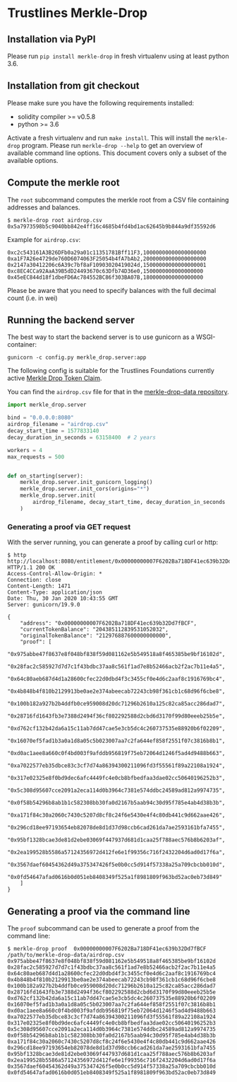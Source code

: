 # Trustlines Merkle-Drop

## Installation via PyPI

Please run `pip install merkle-drop` in fresh virtualenv using at
least python 3.6.

## Installation from git checkout

Please make sure you have the following requirements installed:

- solidity compiler >= v0.5.8
- python >= 3.6

Activate a fresh virtualenv and run `make install`. This will install
the `merkle-drop` program. Please run `merkle-drop --help` to get an
overview of available command line options. This document covers only
a subset of the available options.


## Compute the merkle root

The `root` subcommand computes the merkle root from a CSV file
containing addresses and balances.

```shell
$ merkle-drop root airdrop.csv
0x5a7973598b5c9040bb842e4ff16c4685b4fd4bd1ac62645b9b844a9df35592d6
```

Example for `airdrop.csv`:
```CSV
0xc2c543161A3B26DFb0a29a01c11351781Bff11F3,10000000000000000000
0xa1F7A26e4729de760D6074063F25054b4fA7bAb2,20000000000000000000
0x2147a30412206c6A39c7bf8aF10903020419024d,15000000000000000001
0xc8EC4CCa92AaA39B5dD24493670c63Dfb74D36e0,1500000000000000000
0x45eEC844d18f1dbeFD6Ac784552BC86f303BA07B,1800000000000000000
```

Please be aware that you need to specify balances with the full
decimal count (i.e. in wei)


## Running the backend server

The best way to start the backend server is to use gunicorn as a WSGI-container:

```shell
gunicorn -c config.py merkle_drop.server:app
```

The following config is suitable for the Trustlines Foundations
currently active [Merkle Drop Token
Claim](https://trustlines.foundation/merkle-drop.html).

You can find the `airdrop.csv` file for that in the [merkle-drop-data
repository](https://github.com/trustlines-protocol/merkle-drop-data).

```python
import merkle_drop.server

bind = "0.0.0.0:8080"
airdrop_filename = "airdrop.csv"
decay_start_time = 1577833140
decay_duration_in_seconds = 63158400  # 2 years

workers = 4
max_requests = 500


def on_starting(server):
    merkle_drop.server.init_gunicorn_logging()
    merkle_drop.server.init_cors(origins="*")
    merkle_drop.server.init(
        airdrop_filename, decay_start_time, decay_duration_in_seconds
    )
```

### Generating a proof via GET request

With the server running, you can generate a proof by calling curl or http:
```
$ http http://localhost:8080/entitlement/0x00000000007F6202Ba718DF41ec639b32Dd7fBCF
HTTP/1.1 200 OK
Access-Control-Allow-Origin: *
Connection: close
Content-Length: 1471
Content-Type: application/json
Date: Thu, 30 Jan 2020 10:43:55 GMT
Server: gunicorn/19.9.0

{
    "address": "0x00000000007F6202Ba718DF41ec639b32Dd7fBCF",
    "currentTokenBalance": "204385112839531052032",
    "originalTokenBalance": "212976887600000000000",
    "proof": [
        "0x975abbe47f8637e8f048bf838f59d081162e5b549518a8f465385be9bf16102d",
        "0x28fac2c585927d7d7c1f43bdbc37aa8c561f1ad7e8b52466acb2f2ac7b11e4a5",
        "0x64c80aeb687d4d1a28600cfec22d0dbd4f3c3455cf0e4d6c2aaf8c1916769bc4",
        "0x4b848b4f810b2129913be0ae2e374abeecab72243cb98f361cb1c68d96f6cbe8",
        "0x100b182a927b2b4ddfb0ce959008d20dc71296b2610a125c82ca85acc286dad7",
        "0x28716fd1643fb3e7388d2494f36cf802292588d2cbd6d3170f99d80eeeb25b5e",
        "0xd762cf132b42da6a15c11ab7dd47cae5e3cb5dc4c260737535e88920b6f02209",
        "0x16070ef5fad1b3a0a1d8a05c5b023007aa7c2fa644ef858f2551f07c3816b8b1",
        "0xd0ac1aee8a660c0f4bd003f9afddb956819f75eb72064d1246f5ad4d9488b663",
        "0xa7022577eb35dbce83c3cf7d74a86394300211096fd3f55561f89a22108a1924",
        "0x317e02325e8f0bd9dec6afc4449fc4e0cb8bfbedfaa3dae02cc50640196252b3",
        "0x5c308d95607cce2091a2eca114d0b3964c7381e574ddbc24589ad812a9974735",
        "0x0f58b54296b8ab1b1c582308bb30fa0d2167b5aab94c30d95f785e4ab4d38b3b",
        "0xa171f84c30a2060c7430c5207d8cf8c24f6e5430e4f4c80db441c9d662aae426",
        "0x296cd18ee97193654eb82078de8d1d37d98ccb6cad261da7ae2593161bfa7455",
        "0x95bf1328bcae3de81d2ebe03069f447937d681d1caa25f788aec576b8b6203af",
        "0x2ea199528b5586a57124356972d412fe6e1f99356c716f2432204d6ad0d17f6a",
        "0x3567daef60454362d49a375347426f5e0b0cc5d914f57338a25a709cbcbb010d",
        "0x0fd54647afad0616b0d051eb8408349f525a1f8981809f963bd52ac0eb73d849"
    ]
}
```

## Generating a proof via the command line

The `proof` subcommand can be used to generate a proof from the command line:

```
$ merkle-drop proof  0x00000000007F6202Ba718DF41ec639b32Dd7fBCF /path/to/merkle-drop-data/airdrop.csv
0x975abbe47f8637e8f048bf838f59d081162e5b549518a8f465385be9bf16102d 0x28fac2c585927d7d7c1f43bdbc37aa8c561f1ad7e8b52466acb2f2ac7b11e4a5 0x64c80aeb687d4d1a28600cfec22d0dbd4f3c3455cf0e4d6c2aaf8c1916769bc4 0x4b848b4f810b2129913be0ae2e374abeecab72243cb98f361cb1c68d96f6cbe8 0x100b182a927b2b4ddfb0ce959008d20dc71296b2610a125c82ca85acc286dad7 0x28716fd1643fb3e7388d2494f36cf802292588d2cbd6d3170f99d80eeeb25b5e 0xd762cf132b42da6a15c11ab7dd47cae5e3cb5dc4c260737535e88920b6f02209 0x16070ef5fad1b3a0a1d8a05c5b023007aa7c2fa644ef858f2551f07c3816b8b1 0xd0ac1aee8a660c0f4bd003f9afddb956819f75eb72064d1246f5ad4d9488b663 0xa7022577eb35dbce83c3cf7d74a86394300211096fd3f55561f89a22108a1924 0x317e02325e8f0bd9dec6afc4449fc4e0cb8bfbedfaa3dae02cc50640196252b3 0x5c308d95607cce2091a2eca114d0b3964c7381e574ddbc24589ad812a9974735 0x0f58b54296b8ab1b1c582308bb30fa0d2167b5aab94c30d95f785e4ab4d38b3b 0xa171f84c30a2060c7430c5207d8cf8c24f6e5430e4f4c80db441c9d662aae426 0x296cd18ee97193654eb82078de8d1d37d98ccb6cad261da7ae2593161bfa7455 0x95bf1328bcae3de81d2ebe03069f447937d681d1caa25f788aec576b8b6203af 0x2ea199528b5586a57124356972d412fe6e1f99356c716f2432204d6ad0d17f6a 0x3567daef60454362d49a375347426f5e0b0cc5d914f57338a25a709cbcbb010d 0x0fd54647afad0616b0d051eb8408349f525a1f8981809f963bd52ac0eb73d849
```
